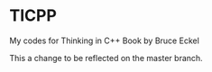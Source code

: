 # TICPP
My codes for Thinking in C++ Book by Bruce Eckel

This a change to be reflected on the master branch.
